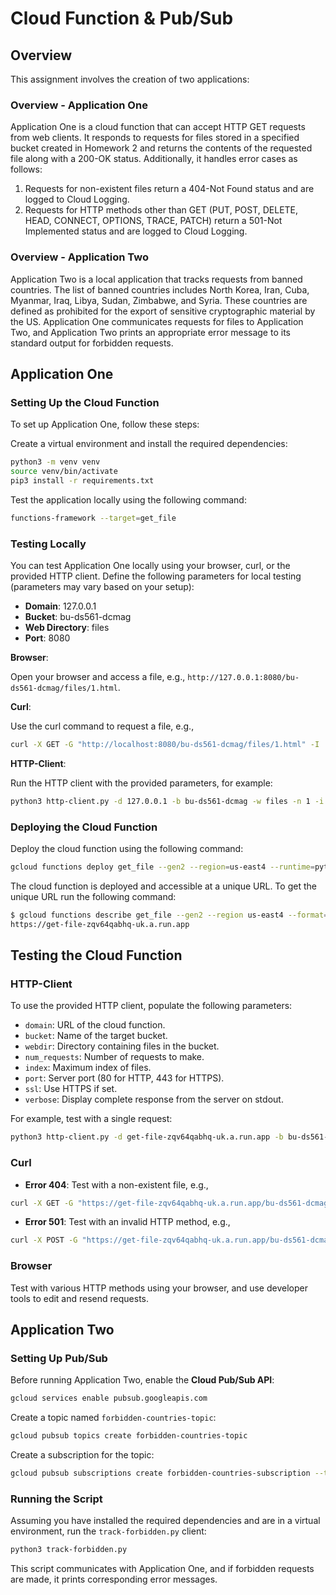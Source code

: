 # Cloud Function & Pub/Sub

## Overview

This assignment involves the creation of two applications:

### Overview - Application One

Application One is a cloud function that can accept HTTP GET requests from web clients. It responds to requests for files stored in a specified bucket created in Homework 2 and returns the contents of the requested file along with a 200-OK status. Additionally, it handles error cases as follows:

1. Requests for non-existent files return a 404-Not Found status and are logged to Cloud Logging.
2. Requests for HTTP methods other than GET (PUT, POST, DELETE, HEAD, CONNECT, OPTIONS, TRACE, PATCH) return a 501-Not Implemented status and are logged to Cloud Logging.

### Overview - Application Two

Application Two is a local application that tracks requests from banned countries. The list of banned countries includes North Korea, Iran, Cuba, Myanmar, Iraq, Libya, Sudan, Zimbabwe, and Syria. These countries are defined as prohibited for the export of sensitive cryptographic material by the US. Application One communicates requests for files to Application Two, and Application Two prints an appropriate error message to its standard output for forbidden requests.

## Application One

### Setting Up the Cloud Function

To set up Application One, follow these steps:

Create a virtual environment and install the required dependencies:

```bash
python3 -m venv venv
source venv/bin/activate
pip3 install -r requirements.txt
```

Test the application locally using the following command:

```bash
functions-framework --target=get_file
```

### Testing Locally

You can test Application One locally using your browser, curl, or the provided HTTP client. Define the following parameters for local testing (parameters may vary based on your setup):

-   **Domain**: 127.0.0.1
-   **Bucket**: bu-ds561-dcmag
-   **Web Directory**: files
-   **Port**: 8080

**Browser**:

Open your browser and access a file, e.g., `http://127.0.0.1:8080/bu-ds561-dcmag/files/1.html`.

**Curl**:

Use the curl command to request a file, e.g.,

```bash
curl -X GET -G "http://localhost:8080/bu-ds561-dcmag/files/1.html" -I
```

**HTTP-Client**:

Run the HTTP client with the provided parameters, for example:

```bash
python3 http-client.py -d 127.0.0.1 -b bu-ds561-dcmag -w files -n 1 -i 9999 -p 8080 -v
```

### Deploying the Cloud Function

Deploy the cloud function using the following command:

```bash
gcloud functions deploy get_file --gen2 --region=us-east4 --runtime=python39 --source=. --entry-point=get_file --trigger-http --allow-unauthenticated --max-instances=20
```

The cloud function is deployed and accessible at a unique URL. To get the unique URL run the following command:

```bash
$ gcloud functions describe get_file --gen2 --region us-east4 --format='value(serviceConfig.uri)'
https://get-file-zqv64qabhq-uk.a.run.app
```

## Testing the Cloud Function

### HTTP-Client

To use the provided HTTP client, populate the following parameters:

-   `domain`: URL of the cloud function.
-   `bucket`: Name of the target bucket.
-   `webdir`: Directory containing files in the bucket.
-   `num_requests`: Number of requests to make.
-   `index`: Maximum index of files.
-   `port`: Server port (80 for HTTP, 443 for HTTPS).
-   `ssl`: Use HTTPS if set.
-   `verbose`: Display complete response from the server on stdout.

For example, test with a single request:

```bash
python3 http-client.py -d get-file-zqv64qabhq-uk.a.run.app -b bu-ds561-dcmag -w files -n 1 -i 9999 -s -v
```

### Curl

-   **Error 404**: Test with a non-existent file, e.g.,

```bash
curl -X GET -G "https://get-file-zqv64qabhq-uk.a.run.app/bu-ds561-dcmag/files/01.html" -I
```

-   **Error 501**: Test with an invalid HTTP method, e.g.,

```bash
curl -X POST -G "https://get-file-zqv64qabhq-uk.a.run.app/bu-ds561-dcmag/files/1.html" -I
```

### Browser

Test with various HTTP methods using your browser, and use developer tools to edit and resend requests.

## Application Two

### Setting Up Pub/Sub

Before running Application Two, enable the **Cloud Pub/Sub API**:

```bash
gcloud services enable pubsub.googleapis.com
```

Create a topic named `forbidden-countries-topic`:

```bash
gcloud pubsub topics create forbidden-countries-topic
```

Create a subscription for the topic:

```bash
gcloud pubsub subscriptions create forbidden-countries-subscription --topic forbidden-countries-topic
```

### Running the Script

Assuming you have installed the required dependencies and are in a virtual environment, run the `track-forbidden.py` client:

```bash
python3 track-forbidden.py
```

This script communicates with Application One, and if forbidden requests are made, it prints corresponding error messages.
